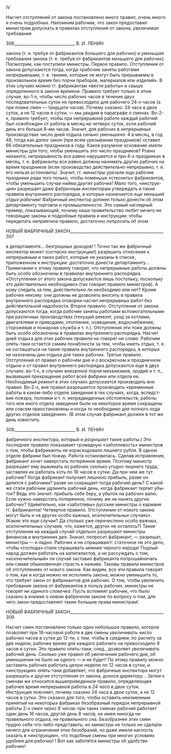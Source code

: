 IV

Насчет отступлений от закона постановлено много правил, очень много и очень под­робных. Напомним рабочим, что закон предоставил министрам допускать в правилах отступления от закона, _увеличивая_ требования

  

306______________________________ В. И. ЛЕНИН

закона (т. е. требуя от фабрикантов большего для рабочих) и _уменьшая_ требования за­кона (т. е. требуя от фабрикантов _меньшего_ для рабочих). Посмотрим, как поступили министры. Первое правило. Отступления от закона допускаются тогда, когда «рабочие заняты работами _непрерывными,_ т. е. такими, которые не могут быть прерываемы в произвольное время без порчи приборов, материалов или изделий». В этих случаях можно гг. фабрикантам «вести работы» и свыше определенного в законе времени. Пра­вило требует только в этом случае, во-1-х, чтобы число рабочих часов в течение двух последовательных суток не превосходило для рабочего 24-х часов (а при ломке смен — тридцати часов). Почему сказано: 24 часа в двое суток, а не 12 часов в сутки, — мы увидим в параграфе о сменах. Во-2-х, правило требует, чтобы при непрерывной работе каждый рабочий был освобожден от работы в месяц на четверо суток, если рабочий день его больше 8-ми часов. Значит, для рабочих в _непрерывных_ производствах число дней отдыха _сильно уменьшено:_ 4 в месяц, в год 48, тогда как _далее_ закон (при всем урезывании праздников) оставил 66 обязательных праздников в году. Какое разумное основание имели министры для того, чтобы уменьшить это число праздников? Ровно никакого; _непрерывность_ все равно нарушается и при 4-х праздниках в месяц, т. е. фабриканты все равно должны нанимать других рабочих на время праздников (если производство _действительно_ непрерывно, т. е. его нельзя _остановить)._ Значит, гг. ми­нистры урезали еще рабочие праздники _ради того только,_ чтобы поменьше «стеснить» фабрикантов, чтобы уменьшить случаи найма _других_ рабочих! Мало того, «инструк­ция» разрешает даже фабричным инспекторам утверждать и такие правила внутреннего распорядка, в которых назначается _еще меньший отдых рабочим!_ Фабричный инспек­тор должен только донести об этом департаменту торговли и промышленности. Это самый наглядный пример, показывающий, почему наше правительство любит ничего не говорящие законы и подробные правила и инструкции: чтобы переделать неприят­ное правило, достаточно попросить об этом

  

НОВЫЙ ФАБРИЧНЫЙ ЗАКОН______________________________________________ 307

в департаменте... безгрешных доходов! ! Точно так же фабричный инспектор может (со­гласно инструкции!) разрешить отнесение к непрерывным и таких работ, которые не указаны в списке, приложенном к инструкции: достаточно донести департаменту... Примечание к этому правилу говорит, что непрерывные работы должны быть _особо обозначены_ в правилах внутреннего распорядка. «Отступления от этого закона допус­каются лишь постольку, поскольку это действительно необходимо» (так говорит пра­вило министров). А кому следить за тем, _действительно ли_ необходимо или нет? Кро­ме рабочих некому: они должны не дозволять вносить в правила внутреннего распо­рядка оговорки насчет непрерывных работ без _действительной_ надобности. Второе правило. Отступления от закона допускаются тогда, когда рабочие заняты работами вспомогательными при различных производствах (текущий ремонт, уход за котлами, двигателями и приводами, отопление, освещение, водоснабжение, сторожевая и пожар­ная служба и т. п.). Отступления эти тоже должны быть _особо обозначены_ в правилах внутреннего распорядка. Насчет дней отдыха для этих рабочих _правила не говорят ни слова._ Рабочим опять-таки остается самим понаблюсти за тем, чтобы иметь отдых, т. е. не соглашаться на такие правила внутреннего распорядка, в которых не назначены дни отдыха для таких рабочих. Третье правило. Отступления от правил о рабочем дне и о воскресном и праздничном отдыхе и от правил внутреннего распорядка допускаются еще в двух случаях: во-1-х, в случаях внезапной порчи механизмов, орудий и т. п., вы­звавшей прекращение работ всей фабрики или отдела ее. Необходимый _ремонт_ в этих случаях допускается производить вне правил. Во-2-х, вне правил разрешается произво­дить «временные работы в каком-либо отделе заведения в тех случаях, когда, вследст­вие пожара, поломки и т. п. непредвиденных обстоятельств, работы того или иного от­дела заведения были на некоторое время сокращены или совсем приостановлены и ко­гда то необходимо для полного хода других отделов заведения». (В этом случае фабри­кант должен в тот же день известить

  

308______________________________ В. И. ЛЕНИН

фабричного инспектора, который и _разрешает_ такие работы.) Это последнее правило показывает громадную «заботливость» министров о том, чтобы фабриканты не израс­ходовали лишнего рубля. В одном отделе фабрики был пожар. Работа остановилась. Сделав исправления, фабрикант хочет наверстать потерянное время. _Поэтому_ министр разрешает ему выжимать из рабочих сколько угодно лишнего труда, заставляя их рабо­тать хоть по 18 часов в сутки. Да при чем же тут рабочие? Когда фабрикант получает лишнюю прибыль, разве он делится с рабочими? разве он сокращает тогда рабочий день? С какой же стати рабочим _удлинять_ рабочий день, когда фабрикант терпит убы­ток? Ведь это значит: прибыль себе беру, а убыток на рабочих валю. Если нужно навер­стать потерянное, почему же не нанять других рабочих? Удивительно, как «заботливы» русские министры о кармане гг. фабрикантов! Четвертое правило. Отступления от но­вого закона могут быть и «в других особо важных, исключительных случаях». (Какие это еще случаи? Да столько уже перечислено особо важных, исключительных случаев, что, кажется, других не осталось?) Такие отступления на каждый случай отдельно раз­решают министры финансов и внутренних дел. Значит, попросит фабрикант, — разре­шат, министры — и ладно. Рабочих и не спрашивают: статочное ли это дело, чтобы «господа» стали спрашивать мнение черного народа! Подлый народ должен работать на капиталистов, а не рассуждать о том, «исключительный» ли случай заставил фабри­канта попрошайничать или самая обыкновенная страсть к наживе. Таковы правила ми­нистров об отступлениях от нового закона. Как видим, все эти правила говорят о том, как и когда можно не исполнять закона, можно уменьшить то, что требует закон от фабрикантов для рабочих. О том, чтобы увеличить требования закона от фабрикантов в пользу рабочих, министры не говорят _ни единого словечка._ Пусть вспомнят рабочие, что было сказано в книжке о новом фабричном законе по вопросу о том, для чего закон предоставляет такие большие права министрам!

  

НОВЫЙ ФАБРИЧНЫЙ ЗАКОН______________________________________________ 309

Насчет смен постановлено только одно небольшое правило, которое позволяет при 18-часовой работе в две смены _увеличивать_ число рабочих часов в сутки до 12-ти, с тем, чтобы в среднем, по расчету за две недели, рабочее время для каждого рабочего не превосходило 9 часов в сутки. Это правило опять-таки, след., дозволяет _увеличивать_ рабочий день. Сколько уже правил об _увеличении_ рабочего дня, об уменьшении не было ни одного — и не будет! По этому правилу можно заставить рабочих работать целую неделю по 12 часов в сутки, и «инструкция» опять-таки добавляет, что фабричные ин­спектора могут разрешать и другие отступления от закона, донося директору... Затем к сменам же относится вышеприведенное правило, определяющее рабочее время непре­рывной работы в _24 часа в двое суток._ Инструкция поясняет, почему сказано 24 часа в двое суток, а не 12 часов в сутки. Это сказано для того, чтобы оставить неизменным принятый на некоторых фабриках безобразный порядок непрерывной работы 2-х _смен через 8 часов:_ при таких сменах рабочий работает один день 16 часов, другой день 8 часов, не имея никогда ни правильного отдыха, ни правильного сна. Безобразнее этих смен трудно себе что-либо представить; но министры не только не сделали ничего для ограничения этих безобразий, но даже имели наглость сказать в «инструкции», что по­добные смены при многих условиях удобнее для рабочих! ! Вот как заботятся министры об _удобстве рабочих!_